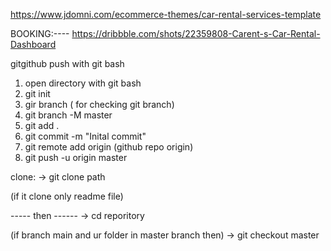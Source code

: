 https://www.jdomni.com/ecommerce-themes/car-rental-services-template

BOOKING:----
https://dribbble.com/shots/22359808-Carent-s-Car-Rental-Dashboard


gitgithub push with git  bash

1.  open directory with git bash
2. git init
3. gir branch ( for checking git branch)
4. git branch -M master
5. git add .
6. git commit -m "Inital commit"
7. git remote add origin (github repo origin)
8. git push -u origin master



clone:
-> git clone path

(if it clone only readme file)

----- then ------
-> cd reporitory

(if branch main and ur folder in master branch then) 
-> git checkout master

